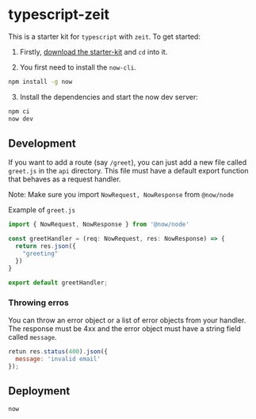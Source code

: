 # typescript-zeit

This is a starter kit for `typescript` with `zeit`. To get started:

1. Firstly, [download the starter-kit](https://github.com/hasura/codegen-assets/raw/master/typescript-zeit/starter-kit.zip) and `cd` into it.

2. You first need to install the `now-cli`.

  ```bash
  npm install -g now
  ```

3. Install the dependencies and start the now dev server:

  ```bash
  npm ci
  now dev
  ```

## Development

If you want to add a route (say `/greet`), you can just add a new file called `greet.js` in the `api` directory. This file must have a default export function that behaves as a request handler.

Note: Make sure you import `NowRequest, NowResponse` from `@now/node`

Example of `greet.js`

```typescript
import { NowRequest, NowResponse } from '@now/node'

const greetHandler = (req: NowRequest, res: NowResponse) => {
  return res.json({
    "greeting"
  })
}

export default greetHandler;
```

### Throwing erros

You can throw an error object or a list of error objects from your handler. The response must be 4xx and the error object must have a string field called `message`.

```js
retun res.status(400).json({
  message: 'invalid email'
});
```

## Deployment

```bash
now
```
